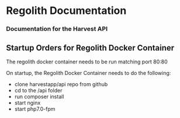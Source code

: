 # Regolith Documentation
### Documentation for the Harvest API

## Startup Orders for Regolith Docker Container
The regolith docker container needs to be run matching port 80:80

On startup, the Regolith Docker Container needs to do the following:
- clone harvestapp/api repo from github
- cd to the /api folder
- run composer install
- start nginx
- start php7.0-fpm

